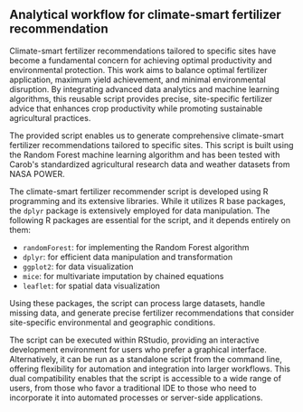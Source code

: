 ## Analytical workflow for climate-smart fertilizer recommendation
Climate-smart fertilizer recommendations tailored to specific sites have become a fundamental concern for achieving optimal productivity and environmental protection. This work aims to balance optimal fertilizer application, maximum yield achievement, and minimal environmental disruption. By integrating advanced data analytics and machine learning algorithms, this reusable script provides precise, site-specific fertilizer advice that enhances crop productivity while promoting sustainable agricultural practices. 

The provided script enables us to generate comprehensive climate-smart fertilizer recommendations tailored to specific sites. This script is built using the Random Forest machine learning algorithm and has been tested with Carob's standardized agricultural research data and weather datasets from NASA POWER.

The climate-smart fertilizer recommender script is developed using R programming and its extensive libraries. While it utilizes R base packages, the `dplyr` package is extensively employed for data manipulation. The following R packages are essential for the script, and it depends entirely on them:

- `randomForest`: for implementing the Random Forest algorithm
- `dplyr`: for efficient data manipulation and transformation
- `ggplot2`: for data visualization
- `mice`: for multivariate imputation by chained equations
- `leaflet`: for spatial data visualization

Using these packages, the script can process large datasets, handle missing data, and generate precise fertilizer recommendations that consider site-specific environmental and geographic conditions. 

The script can be executed within RStudio, providing an interactive development environment for users who prefer a graphical interface. Alternatively, it can be run as a standalone script from the command line, offering flexibility for automation and integration into larger workflows. This dual compatibility enables that the script is accessible to a wide range of users, from those who favor a traditional IDE to those who need to incorporate it into automated processes or server-side applications.


